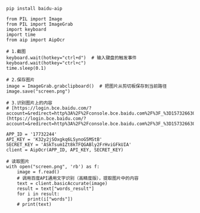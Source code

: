 ```pip install baidu-aip```
```
from PIL import Image
from PIL import ImageGrab
import keyboard
import time
from aip import AipOcr

# 1.截图
keyboard.wait(hotkey="ctrl+d")  # 输入键盘的触发事件
keyboard.wait(hotkey="ctrl+c")
time.sleep(0.1)

# 2.保存图片
image = ImageGrab.grabclipboard()  # 把图片从剪切板保存到当前路径
image.save("screen.png")

# 3.识别图片上的内容
# [https://login.bce.baidu.com/?account=&redirect=http%3A%2F%2Fconsole.bce.baidu.com%2F%3F_%3D1573266309149#/index/overview](https://login.bce.baidu.com/?account=&redirect=http%3A%2F%2Fconsole.bce.baidu.com%2F%3F_%3D1573266309149#/index/overview)

APP_ID = '17732244'
API_KEY = 'K32y2jSOxgkq6LSynoG5MStB'
SECRET_KEY = 'ASkTsum1Zt8kTFQGABly2FrHviGFkUIA'
client = AipOcr(APP_ID, API_KEY, SECRET_KEY)

# 读取图片
with open("screen.png", 'rb') as f:
    image = f.read()
    # 调用百度API通用文字识别（高精度版），提取图片中的内容
    text = client.basicAccurate(image)
    result = text["words_result"]
    for i in result:
        print(i["words"])
    # print(text)
```
